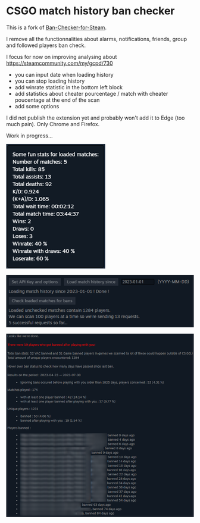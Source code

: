 # CSGO match history ban checker

This is a fork of [Ban-Checker-for-Steam](https://github.com/ge-ku/Ban-Checker-for-Steam).

I remove all the functionnalities about alarms, notifications, friends, group and followed players ban check.

I focus for now on improving analysing about https://steamcommunity.com/my/gcpd/730

- you can input date when loading history
- you can stop loading history
- add winrate statistic in the bottom left block
- add statistics about cheater pourcentage / match with cheater poucentage at the end of the scan
- add some options

I did not publish the extension yet and probably won't add it to Edge (too much pain). Only Chrome and Firefox.

Work in progress...

![Winrate](./readme/winrate.png)

![Loading](./readme/loading.png)

![Results](./readme/results.png)
